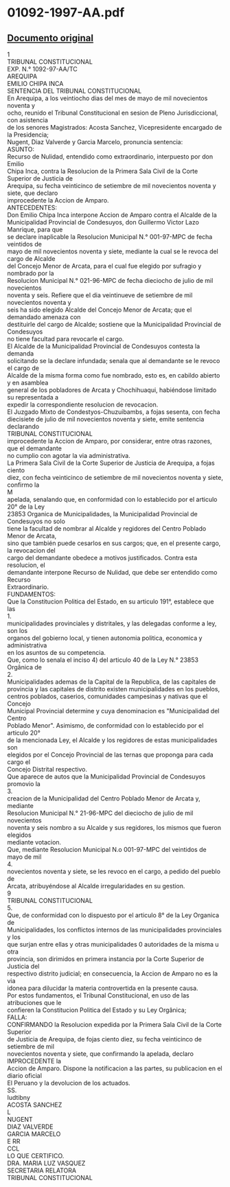 
01092-1997-AA.pdf
=================
  
[Documento original](https://tc.gob.pe/jurisprudencia/1999/01092-1997-AA.pdf)  
---  
1  
TRIBUNAL CONSTITUCIONAL  
EXP. N.° 1092-97-AA/TC  
AREQUIPA  
EMILIO CHIPA INCA  
SENTENCIA DEL TRIBUNAL CONSTITUCIONAL  
En Arequipa, a los veintiocho dias del mes de mayo de mil novecientos noventa y  
ocho, reunido el Tribunal Constitucional en sesion de Pleno Jurisdiccional, con asistencia  
de los senores Magistrados: Acosta Sanchez, Vicepresidente encargado de la Presidencia;  
Nugent, Diaz Valverde y Garcia Marcelo, pronuncia sentencia:  
ASUNTO:  
Recurso de Nulidad, entendido como extraordinario, interpuesto por don Emilio  
Chipa Inca, contra la Resolucion de la Primera Sala Civil de la Corte Superior de Justicia de  
Arequipa, su fecha veinticinco de setiembre de mil novecientos noventa y siete, que declaro  
improcedente la Accion de Amparo.  
ANTECEDENTES:  
Don Emilio Chipa Inca interpone Accion de Amparo contra el Alcalde de la  
Municipalidad Provincial de Condesuyos, don Guillermo Victor Lazo Manrique, para que  
se declare inaplicable la Resolucion Municipal N.° 001-97-MPC de fecha veintidos de  
mayo de mil novecientos noventa y siete, mediante la cual se le revoca del cargo de Alcalde  
del Concejo Menor de Arcata, para el cual fue elegido por sufragio y nombrado por la  
Resolucion Municipal N.° 021-96-MPC de fecha dieciocho de julio de mil novecientos  
noventa y seis. Refiere que el dia veintinueve de setiembre de mil novecientos noventa y  
seis ha sido elegido Alcalde del Concejo Menor de Arcata; que el demandado amenaza con  
destituirle del cargo de Alcalde; sostiene que la Municipalidad Provincial de Condesuyos  
no tiene facultad para revocarle el cargo.  
El Alcalde de la Municipalidad Provincial de Condesuyos contesta la demanda  
solicitando se la declare infundada; senala que al demandante se le revoco el cargo de  
Alcalde de la misma forma como fue nombrado, esto es, en cabildo abierto y en asamblea  
general de los pobladores de Arcata y Chochihuaqui, habiéndose limitado su representada a  
expedir la correspondiente resolucion de revocacion.  
El Juzgado Mixto de Condestyos-Chuzuibambs, a fojas sesenta, con fecha  
diecisiete de julio de mil novecientos noventa y siete, emite sentencia declarando  
TRIBUNAL CONSTITUCIONAL  
improcedente la Accion de Amparo, por considerar, entre otras razones, que el demandante  
no cumplio con agotar la via administrativa.  
La Primera Sala Civil de la Corte Superior de Justicia de Arequipa, a fojas ciento  
diez, con fecha veinticinco de setiembre de mil novecientos noventa y siete, confirmo la  
M  
apelada, senalando que, en conformidad con lo establecido por el articulo 20° de la Ley  
23853 Organica de Municipalidades, la Municipalidad Provincial de Condesuyos no solo  
tiene la facultad de nombrar al Alcalde y regidores del Centro Poblado Menor de Arcata,  
sino que también puede cesarlos en sus cargos; que, en el presente cargo, la revocacion del  
cargo del demandante obedece a motivos justificados. Contra esta resolucion, el  
demandante interpone Recurso de Nulidad, que debe ser entendido como Recurso  
Extraordinario.  
FUNDAMENTOS:  
Que la Constitucion Politica del Estado, en su articulo 191°, establece que las  
1.  
municipalidades provinciales y distritales, y las delegadas conforme a ley, son los  
organos del gobierno local, y tienen autonomia politica, economica y administrativa  
en los asuntos de su competencia.  
Que, como lo senala el inciso 4) del articulo 40 de la Ley N.° 23853 Orgânica de  
2.  
Municipalidades ademas de la Capital de la Republica, de las capitales de  
provincia y las capitales de distrito existen municipalidades en los pueblos,  
centros poblados, caserios, comunidades campesinas y nativas que el Concejo  
Municipal Provincial determine y cuya denominacion es "Municipalidad del Centro  
Poblado Menor". Asimismo, de conformidad con lo establecido por el articulo 20°  
de la mencionada Ley, el Alcalde y los regidores de estas municipalidades son  
elegidos por el Concejo Provincial de las ternas que proponga para cada cargo el  
Concejo Distrital respectivo.  
Que aparece de autos que la Municipalidad Provincial de Condesuyos promovio la  
3.  
creacion de la Municipalidad del Centro Poblado Menor de Arcata y, mediante  
Resolucion Municipal N.° 21-96-MPC del dieciocho de julio de mil novecientos  
noventa y seis nombro a su Alcalde y sus regidores, los mismos que fueron elegidos  
mediante votacion.  
Que, mediante Resolucion Municipal N.o 001-97-MPC del veintidos de mayo de mil  
4.  
novecientos noventa y siete, se les revoco en el cargo, a pedido del pueblo de  
Arcata, atribuyéndose al Alcalde irregularidades en su gestion.  
9  
TRIBUNAL CONSTITUCIONAL  
5.  
Que, de conformidad con lo dispuesto por el articulo 8° de la Ley Organica de  
Municipalidades, los conflictos internos de las municipalidades provinciales y los  
que surjan entre ellas y otras municipalidades 0 autoridades de la misma u otra  
provincia, son dirimidos en primera instancia por la Corte Superior de Justicia del  
respectivo distrito judicial; en consecuencia, la Accion de Amparo no es la via  
idonea para dilucidar la materia controvertida en la presente causa.  
Por estos fundamentos, el Tribunal Constitucional, en uso de las atribuciones que le  
confieren la Constitucion Politica del Estado y su Ley Orgânica;  
FALLA:  
CONFIRMANDO la Resolucion expedida por la Primera Sala Civil de la Corte Superior  
de Justicia de Arequipa, de fojas ciento diez, su fecha veinticinco de setiembre de mil  
novecientos noventa y siete, que confirmando la apelada, declaro IMPROCEDENTE la  
Accion de Amparo. Dispone la notificacion a las partes, su publicacion en el diario oficial  
El Peruano y la devolucion de los actuados.  
SS.  
Iudtibny  
ACOSTA SANCHEZ  
L  
NUGENT  
DIAZ VALVERDE  
GARCIA MARCELO  
E RR  
CCL  
LO QUE CERTIFICO.  
DRA. MARIA LUZ VASQUEZ  
SECRETARIA RELATORA  
TRIBUNAL CONSTITUCIONAL